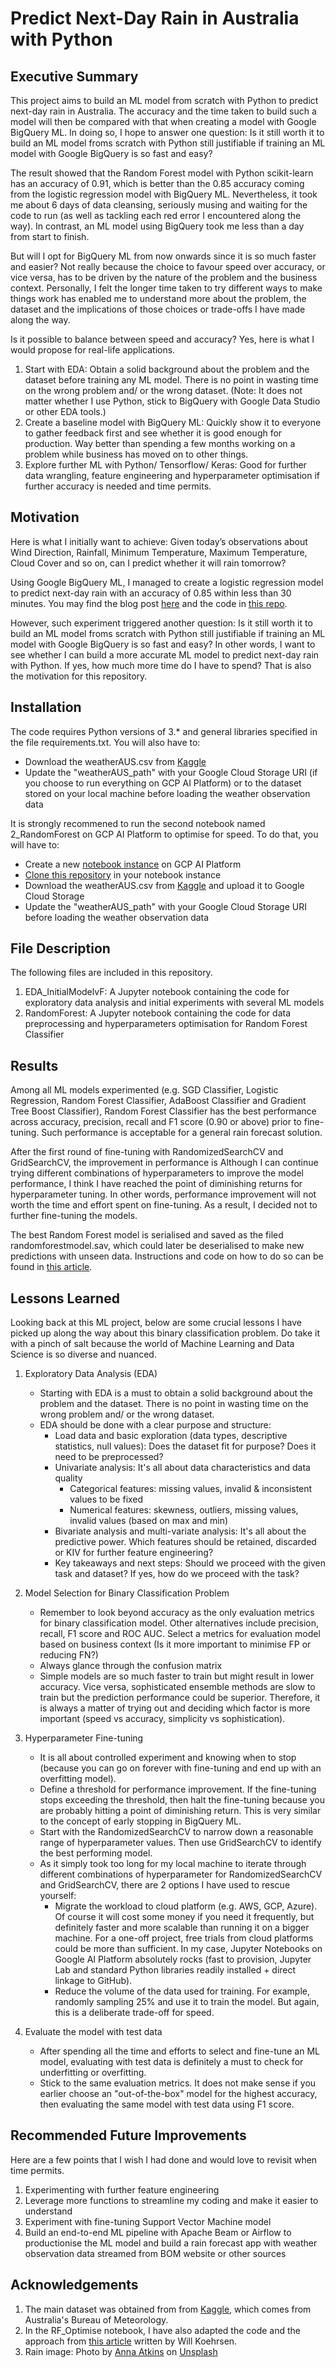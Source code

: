 # Predict Next-Day Rain in Australia with Python

## Executive Summary 
This project aims to build an ML model from scratch with Python to predict next-day rain in Australia. The accuracy and the time taken to build such a model will then be compared with that when creating a model with Google BigQuery ML. In doing so, I hope to answer one question: Is it still worth it to build an ML model froms scratch with Python still justifiable if training an ML model with Google BigQuery is so fast and easy?

The result showed that the Random Forest model with Python scikit-learn has an accuracy of 0.91, which is better than the 0.85 accuracy coming from the logistic regression model with BigQuery ML. Nevertheless, it took me about 6 days of data cleansing, seriously musing and waiting for the code to run (as well as tackling each red error I encountered along the way). In contrast, an ML model using BigQuery took me less than a day from start to finish. 

But will I opt for BigQuery ML from now onwards since it is so much faster and easier? Not really because the choice to favour speed over accuracy, or vice versa, has to be driven by the nature of the problem and the business context. Personally, I felt the longer time taken to try different ways to make things work has enabled me to understand more about the problem, the dataset and the implications of those choices or trade-offs I have made along the way. 

Is it possible to balance between speed and accuracy? Yes, here is what I would propose for real-life applications. 
1. Start with EDA: Obtain a solid background about the problem and the dataset before training any ML model. There is no point in wasting time on the wrong problem and/ or the wrong dataset. (Note: It does not matter whether I use Python, stick to BigQuery with Google Data Studio or other EDA tools.)
2. Create a baseline model with BigQuery ML: Quickly show it to everyone to gather feedback first and see whether it is good enough for production. Way better than spending a few months working on a problem while business has moved on to other things.
3. Explore further ML with Python/ Tensorflow/ Keras: Good for further data wrangling, feature engineering and hyperparameter optimisation if further accuracy is needed and time permits.

## Motivation
Here is what I initially want to achieve: Given today’s observations about Wind Direction, Rainfall, Minimum Temperature, Maximum Temperature, Cloud Cover and so on, can I predict whether it will rain tomorrow? 

Using Google BigQuery ML, I managed to create a logistic regression model to predict next-day rain with an accuracy of 0.85 within less than 30 minutes. You may find the blog post [here](http://thedigitalskye.com/2021/04/13/how-to-train-a-classification-model-to-predict-next-day-rain-with-google-bigquery-ml/) and the code in [this repo](https://github.com/Skye-Tran/BigQueryML-AUSRainPrediction).

However, such experiment triggered another question: Is it still worth it to build an ML model froms scratch with Python still justifiable if training an ML model with Google BigQuery is so fast and easy? In other words, I want to see whether I can build a more accurate ML model to predict next-day rain with Python. If yes, how much more time do I have to spend? That is also the motivation for this repository. 

## Installation
The code requires Python versions of 3.* and general libraries specified in the file requirements.txt. You will also have to:
- Download the weatherAUS.csv from [Kaggle](https://www.kaggle.com/jsphyg/weather-dataset-rattle-package)
- Update the "weatherAUS_path" with your Google Cloud Storage URI (if you choose to run everything on GCP AI Platform) or to the dataset stored on your local machine before loading the weather observation data

It is strongly recommened to run the second notebook named 2_RandomForest on GCP AI Platform to optimise for speed. To do that, you will have to: 
- Create a new [notebook instance](https://cloud.google.com/ai-platform/notebooks/docs/create-new) on GCP AI Platform 
- [Clone this repository](https://cloud.google.com/ai-platform/notebooks/docs/save-to-github) in your notebook instance
- Download the weatherAUS.csv from [Kaggle](https://www.kaggle.com/jsphyg/weather-dataset-rattle-package) and upload it to Google Cloud Storage
- Update the "weatherAUS_path" with your Google Cloud Storage URI before loading the weather observation data

## File Description
The following files are included in this repository. 
1. EDA_InitialModelvF: A Jupyter notebook containing the code for exploratory data analysis and initial experiments with several ML models 
2. RandomForest: A Jupyter notebook containing the code for data preprocessing and hyperparameters optimisation for Random Forest Classifier

## Results
Among all ML models experimented (e.g. SGD Classifier, Logistic Regression, Random Forest Classifier, AdaBoost Classifier and Gradient Tree Boost Classifier), Random Forest Classifier has the best performance across accuracy, precision, recall and F1 score (0.90 or above) prior to fine-tuning. Such performance is acceptable for a general rain forecast solution. 

After the first round of fine-tuning with RandomizedSearchCV and GridSearchCV, the improvement in performance is <TBC> Although I can continue trying different combinations of hyperparameters to improve the model performance, I think I have reached the point of diminishing returns for hyperparameter tuning. In other words, performance improvement will not worth the time and effort spent on fine-tuning. As a result, I decided not to further fine-tuning the models. 

The best Random Forest model is serialised and saved as the filed randomforestmodel.sav, which could later be deserialised to make new predictions with unseen data. Instructions and code on how to do so can be found in [this article](https://machinelearningmastery.com/save-load-machine-learning-models-python-scikit-learn/).
    
## Lessons Learned
Looking back at this ML project, below are some crucial lessons I have picked up along the way about this binary classification problem. Do take it with a pinch of salt because the world of Machine Learning and Data Science is so diverse and nuanced. 

1. Exploratory Data Analysis (EDA)
    - Starting with EDA is a must to obtain a solid background about the problem and the dataset. There is no point in wasting time on the wrong problem and/ or the wrong dataset.  
    - EDA should be done with a clear purpose and structure: 
        - Load data and basic exploration (data types, descriptive statistics, null values): Does the dataset fit for purpose? Does it need to be preprocessed? 
        - Univariate analysis: It's all about data characteristics and data quality
            - Categorical features: missing values, invalid & inconsistent values to be fixed
            - Numerical features: skewness, outliers, missing values, invalid values (based on max and min)
        - Bivariate analysis and multi-variate analysis: It's all about the predictive power. Which features should be retained, discarded or KIV for further feature engineering? 
        - Key takeaways and next steps: Should we proceed with the given task and dataset? If yes, how do we proceed with the task? 


2. Model Selection for Binary Classification Problem
    - Remember to look beyond accuracy as the only evaluation metrics for binary classification model. Other alternatives include precision, recall, F1 score and ROC AUC. Select a metrics for evaluation model based on business context (Is it more important to minimise FP or reducing FN?)
    - Always glance through the confusion matrix 
    - Simple models are so much faster to train but might result in lower accuracy. Vice versa, sophisticated ensemble methods are slow to train but the prediction performance could be superior. Therefore, it is always a matter of trying out and deciding which factor is more important (speed vs accuracy, simplicity vs sophistication). 


3. Hyperparameter Fine-tuning
    - It is all about controlled experiment and knowing when to stop (because you can go on forever with fine-tuning and end up with an overfitting model). 
    - Define a threshold for performance improvement. If the fine-tuning stops exceeding the threshold, then halt the fine-tuning because you are probably hitting a point of diminishing return. This is very similar to the concept of early stopping in BigQuery ML. 
    - Start with the RandomizedSearchCV to narrow down a reasonable range of hyperparameter values. Then use GridSearchCV to identify the best performing model. 
    - As it simply took too long for my local machine to iterate through different combinations of hyperparameter for RandomizedSearchCV and GridSearchCV, there are 2 options I have used to rescue yourself: 
        - Migrate the workload to cloud platform (e.g. AWS, GCP, Azure). Of course it will cost some money if you need it frequently, but definitely faster and more scalable than running it on a bigger machine. For a one-off project, free trials from cloud platforms could be more than sufficient. In my case, Jupyter Notebooks on Google AI Platform absolutely rocks (fast to provision, Jupyter Lab and standard Python libraries readily installed + direct linkage to GitHub).
        - Reduce the volume of the data used for training. For example, randomly sampling 25% and use it to train the model. But again, this is a deliberate trade-off for speed. 
        

4. Evaluate the model with test data
    - After spending all the time and efforts to select and fine-tune an ML model, evaluating with test data is definitely a must to check for underfitting or overfitting. 
    - Stick to the same evaluation metrics. It does not make sense if you earlier choose an "out-of-the-box" model for the highest accuracy, then evaluating the same model with test data using F1 score.

## Recommended Future Improvements
Here are a few points that I wish I had done and would love to revisit when time permits. 
1. Experimenting with further feature engineering
2. Leverage more functions to streamline my coding and make it easier to understand
3. Experiment with fine-tuning Support Vector Machine model
4. Build an end-to-end ML pipeline with Apache Beam or Airflow to productionise the ML model and build a rain forecast app with weather observation data streamed from BOM website or other sources
    
## Acknowledgements
1. The main dataset was obtained from from [Kaggle](https://www.kaggle.com/jsphyg/weather-dataset-rattle-package), which comes from Australia's Bureau of Meteorology.
2. In the RF_Optimise notebook, I have also adapted the code and the approach from [this article](https://towardsdatascience.com/hyperparameter-tuning-the-random-forest-in-python-using-scikit-learn-28d2aa77dd74) written by Will Koehrsen.
3. Rain image: Photo by <a href="https://unsplash.com/@ak1?utm_source=unsplash&utm_medium=referral&utm_content=creditCopyText">Anna Atkins</a> on <a href="https://unsplash.com/s/photos/rain?utm_source=unsplash&utm_medium=referral&utm_content=creditCopyText">Unsplash</a>
  
